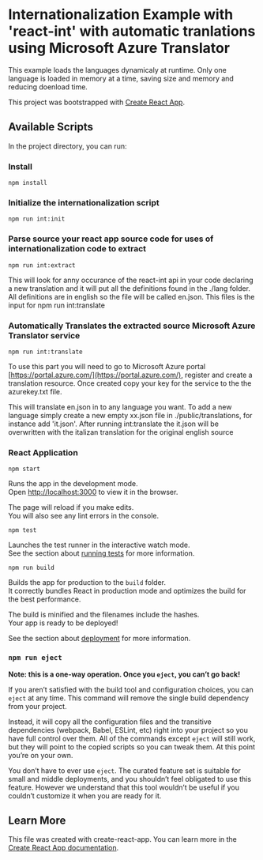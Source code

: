 # Internationalization Example with 'react-int' with automatic tranlations using Microsoft Azure Translator 

This example loads the languages dynamicaly at runtime. Only one language is loaded in memory at a time, saving size and memory and reducing doenload time.

This project was bootstrapped with [Create React App](https://github.com/facebook/create-react-app).

## Available Scripts

In the project directory, you can run:

### Install
`npm install`

### Initialize the internationalization script
`npm run int:init`

### Parse source your react app source code for uses of internationalization code to extract
`npm run int:extract`

This will look for anny occurance of the react-int api in your code declaring a new translation and it will put all the definitions found in the ./lang folder. All definitions are in english so the file will be called en.json.   This files is the input for npm run int:translate

### Automatically Translates the extracted source Microsoft Azure Translator service
`npm run int:translate`

To use this part you will need to go to Microsoft Azure portal [https://portal.azure.com/](https://portal.azure.com/), 
register and create a translation resource. Once created copy your key for the service to the the azurekey.txt file.

This will translate en.json in to any language you want.  To add a new language simply create a new empty xx.json file in ./public/translations, for instance add 'it.json'.
After running int:translate  the it.json will be overwritten with the italizan translation for the original english source

### React Application
`npm start`

Runs the app in the development mode.\
Open [http://localhost:3000](http://localhost:3000) to view it in the browser.

The page will reload if you make edits.\
You will also see any lint errors in the console.

`npm test`

Launches the test runner in the interactive watch mode.\
See the section about [running tests](https://facebook.github.io/create-react-app/docs/running-tests) for more information.

`npm run build`

Builds the app for production to the `build` folder.\
It correctly bundles React in production mode and optimizes the build for the best performance.

The build is minified and the filenames include the hashes.\
Your app is ready to be deployed!

See the section about [deployment](https://facebook.github.io/create-react-app/docs/deployment) for more information.

### `npm run eject`

**Note: this is a one-way operation. Once you `eject`, you can’t go back!**

If you aren’t satisfied with the build tool and configuration choices, you can `eject` at any time. This command will remove the single build dependency from your project.

Instead, it will copy all the configuration files and the transitive dependencies (webpack, Babel, ESLint, etc) right into your project so you have full control over them. All of the commands except `eject` will still work, but they will point to the copied scripts so you can tweak them. At this point you’re on your own.

You don’t have to ever use `eject`. The curated feature set is suitable for small and middle deployments, and you shouldn’t feel obligated to use this feature. However we understand that this tool wouldn’t be useful if you couldn’t customize it when you are ready for it.

## Learn More
This file was created with create-react-app.
You can learn more in the [Create React App documentation](https://facebook.github.io/create-react-app/docs/getting-started).

